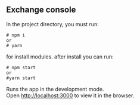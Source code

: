 
## Exchange console

In the project directory, you must run:

```
# npm i  
or
# yarn
```

for install modules. after install you can run:

```
# npm start
or
#yarn start
```


Runs the app in the development mode.<br>
Open [http://localhost:3000](http://localhost:3000) to view it in the browser.

